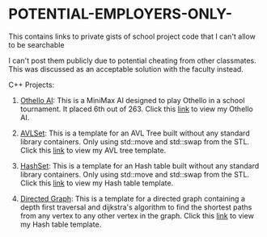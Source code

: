 # POTENTIAL-EMPLOYERS-ONLY-
This contains links to private gists of school project code that I can't allow to be searchable

I can't post them publicly due to potential cheating from other classmates. This was discussed as an acceptable solution
with the faculty instead.

C++ Projects:

1. [Othello AI](https://gist.github.com/Jihigera/63578ddd5d1e3a404fbd6609122e0baf): This is a MiniMax AI designed to play Othello in a school tournament. It placed 6th out of 263.
  Click this [link](https://gist.github.com/Jihigera/63578ddd5d1e3a404fbd6609122e0baf) to view my Othello AI.

2. [AVLSet](https://gist.github.com/Jihigera/af9ae26f33c8c975512ea53530a39dd8): This is a template for an AVL Tree built without any standard library containers. Only using 
  std::move and std::swap from the STL.
  Click this [link](https://gist.github.com/Jihigera/af9ae26f33c8c975512ea53530a39dd8) to view my AVL tree template.

3. [HashSet](https://gist.github.com/Jihigera/666d04dece666adfeeddbfa3d98d3edb): This is a template for an Hash table built without any standard library containers. Only using
  std::move and std::swap from the STL.
  Click this [link](https://gist.github.com/Jihigera/666d04dece666adfeeddbfa3d98d3edb) to view my Hash table template.
  
 4. [Directed Graph](https://gist.github.com/Jihigera/71f8aa8440d681e7b8590b774e4b2261): This is a template for a directed graph containing a depth first traversal and dijkstra's
  algorithm to find the shortest paths from any vertex to any other vertex in the graph.
  Click this [link](https://gist.github.com/Jihigera/71f8aa8440d681e7b8590b774e4b2261) to view my Hash table template.
